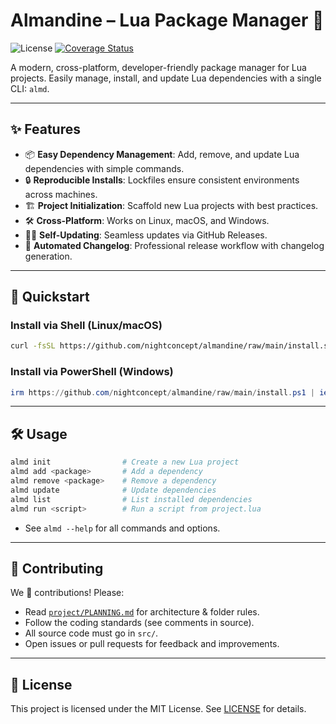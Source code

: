 # Almandine – Lua Package Manager 💎

![License](https://img.shields.io/github/license/nightconcept/almandine)
[![Coverage Status](https://coveralls.io/repos/github/nightconcept/almandine/badge.svg)](https://coveralls.io/github/nightconcept/almandine)

A modern, cross-platform, developer-friendly package manager for Lua projects.
Easily manage, install, and update Lua dependencies with a single CLI: `almd`.

---

## ✨ Features

- 📦 **Easy Dependency Management**: Add, remove, and update Lua dependencies with simple commands.
- 🔒 **Reproducible Installs**: Lockfiles ensure consistent environments across machines.
- 🏗️ **Project Initialization**: Scaffold new Lua projects with best practices.
- 🛠️ **Cross-Platform**: Works on Linux, macOS, and Windows.
- 🧑‍💻 **Self-Updating**: Seamless updates via GitHub Releases.
- 📝 **Automated Changelog**: Professional release workflow with changelog generation.

---

## 🚀 Quickstart

### Install via Shell (Linux/macOS)

```sh
curl -fsSL https://github.com/nightconcept/almandine/raw/main/install.sh | sh
```

### Install via PowerShell (Windows)

```powershell
irm https://github.com/nightconcept/almandine/raw/main/install.ps1 | iex
```

---

## 🛠️ Usage

```sh
almd init                # Create a new Lua project
almd add <package>       # Add a dependency
almd remove <package>    # Remove a dependency
almd update              # Update dependencies
almd list                # List installed dependencies
almd run <script>        # Run a script from project.lua
```

- See `almd --help` for all commands and options.

---

## 🤝 Contributing

We 💙 contributions! Please:
- Read [`project/PLANNING.md`](project/PLANNING.md) for architecture & folder rules.
- Follow the coding standards (see comments in source).
- All source code must go in `src/`.
- Open issues or pull requests for feedback and improvements.

---

## 📜 License

This project is licensed under the MIT License. See [LICENSE](LICENSE) for details.
